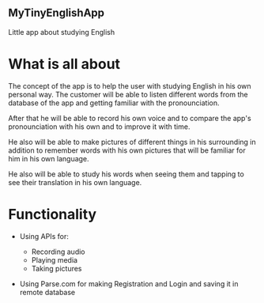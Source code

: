 ## MyTinyEnglishApp
Little app about studying English

# What is all about

The concept of the app is to help the user with studying English in his own personal way. 
The customer will be able to listen different words from the database of the app and getting familiar with the pronounciation. 


After that he will be able to record his own voice and to compare the app's pronounciation with his own and to improve it 
with time.


He also will be able to make pictures of different things in his surrounding in addition to remember words with his own pictures that will be familiar for him in his own language.


He also will be able to study his words when seeing them and tapping to see their translation in his own language. 

# Functionality

- Using APIs for:
  - Recording audio
  - Playing media
  - Taking pictures

- Using Parse.com for making Registration and Login and saving it in remote database

